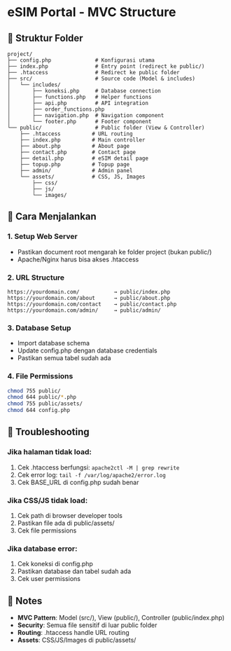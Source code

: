 # eSIM Portal - MVC Structure

## 📁 Struktur Folder

```
project/
├── config.php              # Konfigurasi utama
├── index.php               # Entry point (redirect ke public/)
├── .htaccess               # Redirect ke public folder
├── src/                    # Source code (Model & includes)
│   └── includes/
│       ├── koneksi.php     # Database connection
│       ├── functions.php   # Helper functions
│       ├── api.php         # API integration
│       ├── order_functions.php
│       ├── navigation.php  # Navigation component
│       └── footer.php      # Footer component
└── public/                 # Public folder (View & Controller)
    ├── .htaccess          # URL routing
    ├── index.php          # Main controller
    ├── about.php          # About page
    ├── contact.php        # Contact page
    ├── detail.php         # eSIM detail page
    ├── topup.php          # Topup page
    ├── admin/             # Admin panel
    └── assets/            # CSS, JS, Images
        ├── css/
        ├── js/
        └── images/
```

## 🚀 Cara Menjalankan

### 1. **Setup Web Server**
- Pastikan document root mengarah ke folder project (bukan public/)
- Apache/Nginx harus bisa akses .htaccess

### 2. **URL Structure**
```
https://yourdomain.com/           → public/index.php
https://yourdomain.com/about      → public/about.php  
https://yourdomain.com/contact    → public/contact.php
https://yourdomain.com/admin/     → public/admin/
```

### 3. **Database Setup**
- Import database schema
- Update config.php dengan database credentials
- Pastikan semua tabel sudah ada

### 4. **File Permissions**
```bash
chmod 755 public/
chmod 644 public/*.php
chmod 755 public/assets/
chmod 644 config.php
```

## 🔧 Troubleshooting

### Jika halaman tidak load:
1. Cek .htaccess berfungsi: `apache2ctl -M | grep rewrite`
2. Cek error log: `tail -f /var/log/apache2/error.log`
3. Cek BASE_URL di config.php sudah benar

### Jika CSS/JS tidak load:
1. Cek path di browser developer tools
2. Pastikan file ada di public/assets/
3. Cek file permissions

### Jika database error:
1. Cek koneksi di config.php
2. Pastikan database dan tabel sudah ada
3. Cek user permissions

## 📝 Notes

- **MVC Pattern**: Model (src/), View (public/), Controller (public/index.php)
- **Security**: Semua file sensitif di luar public folder
- **Routing**: .htaccess handle URL routing
- **Assets**: CSS/JS/Images di public/assets/